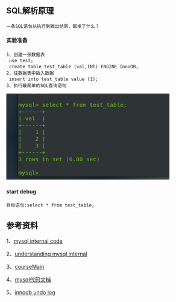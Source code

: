 
## SQL解析原理

    一条SQL语句从执行到输出结果，都发了什么？


#### 实验准备

    1、创建一张数据表
     use test;
     create table test_table (val,INT) ENGINE InnoDB;
    2、往数据表中插入数据
     insert into test_table value (1);
    3、执行最简单的SQL查询语句
![数据表结果](./img/img_3.png)


#### start debug

    目标语句:select * from test_table;



















## 参考资料
1、[mysql internal code](https://dev.mysql.com/doc/internals/en/guided-tour.html)  

2、[understanding mysql internal](https://learning.oreilly.com/library/view/understanding-mysql-internals/0596009577/ch09.html#orm9780596009571-CHP-9-SECT-1)  

3、[courseMain](https://study.163.com/course/courseMain.htm?courseId=1002830012&_trace_c_p_k2_=fd193e38abbc43098f37619f4a858815)

4、[mysql代码文档](https://dev.mysql.com/doc/dev/mysql-server/latest/classReadView.html)

5、[innodb undo log](https://dev.mysql.com/doc/refman/5.7/en/innodb-undo-logs.html)